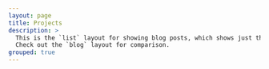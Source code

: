 ```yaml
---
layout: page
title: Projects
description: >
  This is the `list` layout for showing blog posts, which shows just the title and groups them by year of publication.
  Check out the `blog` layout for comparison.
grouped: true
---
```

